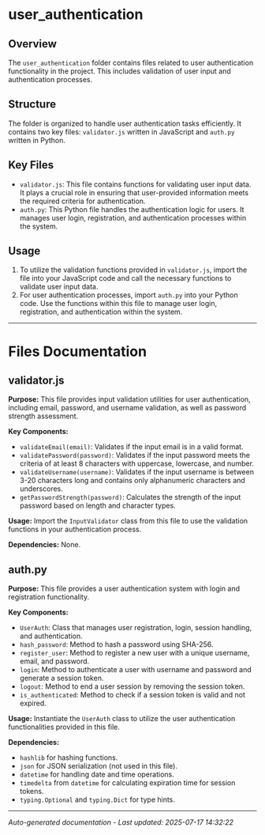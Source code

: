 # user_authentication

## Overview
The `user_authentication` folder contains files related to user authentication functionality in the project. This includes validation of user input and authentication processes.

## Structure
The folder is organized to handle user authentication tasks efficiently. It contains two key files: `validator.js` written in JavaScript and `auth.py` written in Python.

## Key Files
- `validator.js`: This file contains functions for validating user input data. It plays a crucial role in ensuring that user-provided information meets the required criteria for authentication.
- `auth.py`: This Python file handles the authentication logic for users. It manages user login, registration, and authentication processes within the system.

## Usage
1. To utilize the validation functions provided in `validator.js`, import the file into your JavaScript code and call the necessary functions to validate user input data.
2. For user authentication processes, import `auth.py` into your Python code. Use the functions within this file to manage user login, registration, and authentication within the system.

---

# Files Documentation

## validator.js

**Purpose:** This file provides input validation utilities for user authentication, including email, password, and username validation, as well as password strength assessment.

**Key Components:**
- `validateEmail(email)`: Validates if the input email is in a valid format.
- `validatePassword(password)`: Validates if the input password meets the criteria of at least 8 characters with uppercase, lowercase, and number.
- `validateUsername(username)`: Validates if the input username is between 3-20 characters long and contains only alphanumeric characters and underscores.
- `getPasswordStrength(password)`: Calculates the strength of the input password based on length and character types.

**Usage:** Import the `InputValidator` class from this file to use the validation functions in your authentication process.

**Dependencies:** None.

## auth.py

**Purpose:** This file provides a user authentication system with login and registration functionality.

**Key Components:**
- `UserAuth`: Class that manages user registration, login, session handling, and authentication.
- `hash_password`: Method to hash a password using SHA-256.
- `register_user`: Method to register a new user with a unique username, email, and password.
- `login`: Method to authenticate a user with username and password and generate a session token.
- `logout`: Method to end a user session by removing the session token.
- `is_authenticated`: Method to check if a session token is valid and not expired.

**Usage:** Instantiate the `UserAuth` class to utilize the user authentication functionalities provided in this file.

**Dependencies:** 
- `hashlib` for hashing functions.
- `json` for JSON serialization (not used in this file).
- `datetime` for handling date and time operations.
- `timedelta` from `datetime` for calculating expiration time for session tokens.
- `typing.Optional` and `typing.Dict` for type hints.

---
*Auto-generated documentation - Last updated: 2025-07-17 14:32:22*

